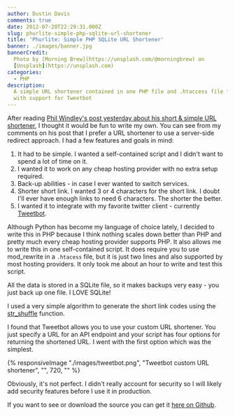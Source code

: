```yaml
---
author: Dustin Davis
comments: true
date: 2012-07-20T22:29:31.000Z
slug: phurlite-simple-php-sqlite-url-shortener
title: 'Phurlite: Simple PHP SQLite URL Shortener'
banner: ./images/banner.jpg
bannerCredit:
  Photo by [Morning Brew](https://unsplash.com/@morningbrew) on
  [Unsplash](https://unsplash.com)
categories:
  - PHP
description:
  A simple URL shortener contained in one PHP file and .htaccess file for Apache
  with support for Tweetbot
---
```


After reading
[Phil Windley's post yesterday about his short & simple URL shortener](http://www.windley.com/archives/2012/07/my_own_url_shortener.shtml),
I thought it would be fun to write my own. You can see from my comments on his
post that I prefer a URL shortener to use a server-side redirect approach. I had
a few features and goals in mind:

1. It had to be simple. I wanted a self-contained script and I didn't want to
   spend a lot of time on it.
2. I wanted it to work on any cheap hosting provider with no extra setup
   required.
3. Back-up abilities - in case I ever wanted to switch services.
4. Shorter short link. I wanted 3 or 4 characters for the short link. I doubt
   I'll ever have enough links to need 6 characters. The shorter the better.
5. I wanted it to integrate with my favorite twitter client - currently
   [Tweetbot](http://tapbots.com/software/tweetbot/).

Although Python has become my language of choice lately, I decided to write this
in PHP because I think nothing scales down better than PHP and pretty much every
cheap hosting provider supports PHP. It also allows me to write this in one
self-contained script. It does require you to use mod_rewrite in a `.htacess`
file, but it is just two lines and also supported by most hosting providers. It
only took me about an hour to write and test this script.

All the data is stored in a SQLite file, so it makes backups very easy - you
just back up one file. I LOVE SQLite!

I used a very simple algorithm to generate the short link codes using the
[str_shuffle](http://us2.php.net/str_shuffle) function.

I found that Tweetbot allows you to use your custom URL shortener. You just
specify a URL for an API endpoint and your script has four options for returning
the shortened URL. I went with the first option which was the simplest.

{% responsiveImage "./images/tweetbot.png", "Tweetbot custom URL shortener", "", 720, "" %}

Obviously, it's not perfect. I didn't really account for security so I will
likely add security features before I use it in production.

If you want to see or download the source you can get it
[here on Github](https://github.com/djedi/phurlite).
